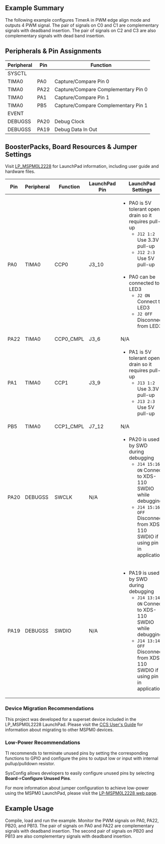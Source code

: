 ## Example Summary

The following example configures TimerA in PWM edge align mode and
outputs 4 PWM signal. The pair of signals on C0 and C1 are complementary
signals with deadband insertion. The pair of signals on C2 and C3 are also
complementary signals with dead band insertion.

## Peripherals & Pin Assignments

| Peripheral | Pin | Function |
| --- | --- | --- |
| SYSCTL |  |  |
| TIMA0 | PA0 | Capture/Compare Pin 0 |
| TIMA0 | PA22 | Capture/Compare Complementary Pin 0 |
| TIMA0 | PA1 | Capture/Compare Pin 1 |
| TIMA0 | PB5 | Capture/Compare Complementary Pin 1 |
| EVENT |  |  |
| DEBUGSS | PA20 | Debug Clock |
| DEBUGSS | PA19 | Debug Data In Out |

## BoosterPacks, Board Resources & Jumper Settings

Visit [LP_MSPM0L2228](https://www.ti.com/tool/LP-MSPM0L2228) for LaunchPad information, including user guide and hardware files.

| Pin | Peripheral | Function | LaunchPad Pin | LaunchPad Settings |
| --- | --- | --- | --- | --- |
| PA0 | TIMA0 | CCP0 | J3_10 | <ul><li>PA0 is 5V tolerant open-drain so it requires pull-up<br><ul><li>`J12 1:2` Use 3.3V pull-up<br><li>`J12 2:3` Use 5V pull-up</ul><br><li>PA0 can be connected to LED3<br><ul><li>`J2 ON` Connect to LED3<br><li>`J2 OFF` Disconnect from LED3</ul></ul> |
| PA22 | TIMA0 | CCP0_CMPL | J3_6 | N/A |
| PA1 | TIMA0 | CCP1 | J3_9 | <ul><li>PA1 is 5V tolerant open-drain so it requires pull-up<br><ul><li>`J13 1:2` Use 3.3V pull-up<br><li>`J13 2:3` Use 5V pull-up</ul></ul> |
| PB5 | TIMA0 | CCP1_CMPL | J7_12 | N/A |
| PA20 | DEBUGSS | SWCLK | N/A | <ul><li>PA20 is used by SWD during debugging<br><ul><li>`J14 15:16 ON` Connect to XDS-110 SWDIO while debugging<br><li>`J14 15:16 OFF` Disconnect from XDS-110 SWDIO if using pin in application</ul></ul> |
| PA19 | DEBUGSS | SWDIO | N/A | <ul><li>PA19 is used by SWD during debugging<br><ul><li>`J14 13:14 ON` Connect to XDS-110 SWDIO while debugging<br><li>`J14 13:14 OFF` Disconnect from XDS-110 SWDIO if using pin in application</ul></ul> |

### Device Migration Recommendations
This project was developed for a superset device included in the LP_MSPM0L2228 LaunchPad. Please
visit the [CCS User's Guide](https://software-dl.ti.com/msp430/esd/MSPM0-SDK/latest/docs/english/tools/ccs_ide_guide/doc_guide/doc_guide-srcs/ccs_ide_guide.html#sysconfig-project-migration)
for information about migrating to other MSPM0 devices.

### Low-Power Recommendations
TI recommends to terminate unused pins by setting the corresponding functions to
GPIO and configure the pins to output low or input with internal
pullup/pulldown resistor.

SysConfig allows developers to easily configure unused pins by selecting **Board**→**Configure Unused Pins**.

For more information about jumper configuration to achieve low-power using the
MSPM0 LaunchPad, please visit the [LP-MSPM0L2228 web page](https://www.ti.com/tool/LP-MSPM0L2228).

## Example Usage
Compile, load and run the example. Monitor the PWM signals on PA0, PA22, PB20,
and PB13.
The pair of signals on PA0 and PA22 are complementary signals with deadband
insertion.
The second pair of signals on PB20 and PB13 are also complementary signals with
deadband insertion.

